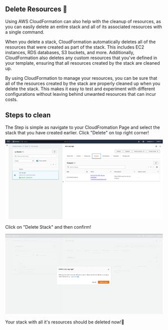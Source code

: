 ## Delete Resources 🧹
Using AWS CloudFormation can also help with the cleanup of resources, as you can easily delete an entire stack and all of its associated resources with a single command.

When you delete a stack, CloudFormation automatically deletes all of the resources that were created as part of the stack. This includes EC2 instances, RDS databases, S3 buckets, and more.
Additionally, CloudFormation also deletes any custom resources that you've defined in your template, ensuring that all resources created by the stack are cleaned up.

By using CloudFormation to manage your resources, you can be sure that all of the resources created by the stack are properly cleaned up when you delete the stack. This makes it easy to test and experiment with different configurations without leaving behind unwanted resources that can incur costs.


## Steps to clean 

The Step is simple as navigate to your CloudFromation Page and select the stack that you have created earlier. Click "Delete" on top right corner!

![Stack Page](/step-2-create-ec2/static/coudformation-stack-creation-output.png)

Click on "Delete Stack" and then confirm!

![Delete Confirmation](static/delete-cloudformation-stack.png)

Your stack with all it's resources should be deleted now!🥳

